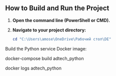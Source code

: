 ## How to Build and Run the Project

1. **Open the command line (PowerShell or CMD).**

2. **Navigate to your project directory:**

   ```powershell
   cd "C:\Users\amose\OneDrive\Рабочий стол\DE"
Build the Python service Docker image:

docker-compose build adtech_python


docker logs adtech_python